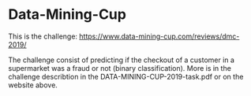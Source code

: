 # Data-Mining-Cup

This is the challenge: https://www.data-mining-cup.com/reviews/dmc-2019/

The challenge consist of predicting if the checkout of a customer in a supermarket was a fraud or not (binary classification). More is in the challenge describtion in the DATA-MINING-CUP-2019-task.pdf or on the website above.  
